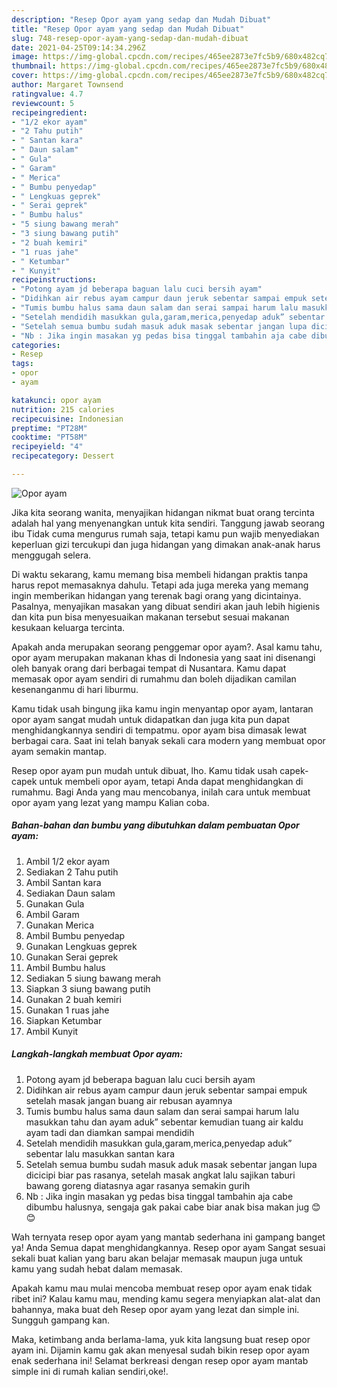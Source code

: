 ```yaml
---
description: "Resep Opor ayam yang sedap dan Mudah Dibuat"
title: "Resep Opor ayam yang sedap dan Mudah Dibuat"
slug: 748-resep-opor-ayam-yang-sedap-dan-mudah-dibuat
date: 2021-04-25T09:14:34.296Z
image: https://img-global.cpcdn.com/recipes/465ee2873e7fc5b9/680x482cq70/opor-ayam-foto-resep-utama.jpg
thumbnail: https://img-global.cpcdn.com/recipes/465ee2873e7fc5b9/680x482cq70/opor-ayam-foto-resep-utama.jpg
cover: https://img-global.cpcdn.com/recipes/465ee2873e7fc5b9/680x482cq70/opor-ayam-foto-resep-utama.jpg
author: Margaret Townsend
ratingvalue: 4.7
reviewcount: 5
recipeingredient:
- "1/2 ekor ayam"
- "2 Tahu putih"
- " Santan kara"
- " Daun salam"
- " Gula"
- " Garam"
- " Merica"
- " Bumbu penyedap"
- " Lengkuas geprek"
- " Serai geprek"
- " Bumbu halus"
- "5 siung bawang merah"
- "3 siung bawang putih"
- "2 buah kemiri"
- "1 ruas jahe"
- " Ketumbar"
- " Kunyit"
recipeinstructions:
- "Potong ayam jd beberapa baguan lalu cuci bersih ayam"
- "Didihkan air rebus ayam campur daun jeruk sebentar sampai empuk setelah masak jangan buang air rebusan ayamnya"
- "Tumis bumbu halus sama daun salam dan serai sampai harum lalu masukkan tahu dan ayam aduk” sebentar kemudian tuang air kaldu ayam tadi dan diamkan sampai mendidih"
- "Setelah mendidih masukkan gula,garam,merica,penyedap aduk” sebentar lalu masukkan santan kara"
- "Setelah semua bumbu sudah masuk aduk masak sebentar jangan lupa dicicipi biar pas rasanya, setelah masak angkat lalu sajikan taburi bawang goreng diatasnya agar rasanya semakin gurih"
- "Nb : Jika ingin masakan yg pedas bisa tinggal tambahin aja cabe dibumbu halusnya, sengaja gak pakai cabe biar anak bisa makan jug 😊😊"
categories:
- Resep
tags:
- opor
- ayam

katakunci: opor ayam 
nutrition: 215 calories
recipecuisine: Indonesian
preptime: "PT28M"
cooktime: "PT58M"
recipeyield: "4"
recipecategory: Dessert

---
```



![Opor ayam](https://img-global.cpcdn.com/recipes/465ee2873e7fc5b9/680x482cq70/opor-ayam-foto-resep-utama.jpg)

Jika kita seorang wanita, menyajikan hidangan nikmat buat orang tercinta adalah hal yang menyenangkan untuk kita sendiri. Tanggung jawab seorang ibu Tidak cuma mengurus rumah saja, tetapi kamu pun wajib menyediakan keperluan gizi tercukupi dan juga hidangan yang dimakan anak-anak harus menggugah selera.

Di waktu  sekarang, kamu memang bisa membeli hidangan praktis tanpa harus repot memasaknya dahulu. Tetapi ada juga mereka yang memang ingin memberikan hidangan yang terenak bagi orang yang dicintainya. Pasalnya, menyajikan masakan yang dibuat sendiri akan jauh lebih higienis dan kita pun bisa menyesuaikan makanan tersebut sesuai makanan kesukaan keluarga tercinta. 



Apakah anda merupakan seorang penggemar opor ayam?. Asal kamu tahu, opor ayam merupakan makanan khas di Indonesia yang saat ini disenangi oleh banyak orang dari berbagai tempat di Nusantara. Kamu dapat memasak opor ayam sendiri di rumahmu dan boleh dijadikan camilan kesenanganmu di hari liburmu.

Kamu tidak usah bingung jika kamu ingin menyantap opor ayam, lantaran opor ayam sangat mudah untuk didapatkan dan juga kita pun dapat menghidangkannya sendiri di tempatmu. opor ayam bisa dimasak lewat berbagai cara. Saat ini telah banyak sekali cara modern yang membuat opor ayam semakin mantap.

Resep opor ayam pun mudah untuk dibuat, lho. Kamu tidak usah capek-capek untuk membeli opor ayam, tetapi Anda dapat menghidangkan di rumahmu. Bagi Anda yang mau mencobanya, inilah cara untuk membuat opor ayam yang lezat yang mampu Kalian coba.

<!--inarticleads1-->

##### Bahan-bahan dan bumbu yang dibutuhkan dalam pembuatan Opor ayam:

1. Ambil 1/2 ekor ayam
1. Sediakan 2 Tahu putih
1. Ambil  Santan kara
1. Sediakan  Daun salam
1. Gunakan  Gula
1. Ambil  Garam
1. Gunakan  Merica
1. Ambil  Bumbu penyedap
1. Gunakan  Lengkuas geprek
1. Gunakan  Serai geprek
1. Ambil  Bumbu halus
1. Sediakan 5 siung bawang merah
1. Siapkan 3 siung bawang putih
1. Gunakan 2 buah kemiri
1. Gunakan 1 ruas jahe
1. Siapkan  Ketumbar
1. Ambil  Kunyit




<!--inarticleads2-->

##### Langkah-langkah membuat Opor ayam:

1. Potong ayam jd beberapa baguan lalu cuci bersih ayam
1. Didihkan air rebus ayam campur daun jeruk sebentar sampai empuk setelah masak jangan buang air rebusan ayamnya
1. Tumis bumbu halus sama daun salam dan serai sampai harum lalu masukkan tahu dan ayam aduk” sebentar kemudian tuang air kaldu ayam tadi dan diamkan sampai mendidih
1. Setelah mendidih masukkan gula,garam,merica,penyedap aduk” sebentar lalu masukkan santan kara
1. Setelah semua bumbu sudah masuk aduk masak sebentar jangan lupa dicicipi biar pas rasanya, setelah masak angkat lalu sajikan taburi bawang goreng diatasnya agar rasanya semakin gurih
1. Nb : Jika ingin masakan yg pedas bisa tinggal tambahin aja cabe dibumbu halusnya, sengaja gak pakai cabe biar anak bisa makan jug 😊😊




Wah ternyata resep opor ayam yang mantab sederhana ini gampang banget ya! Anda Semua dapat menghidangkannya. Resep opor ayam Sangat sesuai sekali buat kalian yang baru akan belajar memasak maupun juga untuk kamu yang sudah hebat dalam memasak.

Apakah kamu mau mulai mencoba membuat resep opor ayam enak tidak ribet ini? Kalau kamu mau, mending kamu segera menyiapkan alat-alat dan bahannya, maka buat deh Resep opor ayam yang lezat dan simple ini. Sungguh gampang kan. 

Maka, ketimbang anda berlama-lama, yuk kita langsung buat resep opor ayam ini. Dijamin kamu gak akan menyesal sudah bikin resep opor ayam enak sederhana ini! Selamat berkreasi dengan resep opor ayam mantab simple ini di rumah kalian sendiri,oke!.

